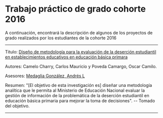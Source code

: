 # Trabajo práctico de grado cohorte 2016
A continuación, encontrará la descripción de algunos de los proyectos de grado realizados por los estudiantes de la cohorte 2016


***

Titulo: [Diseño de metodología para la evaluación de la deserción estudiantil en establecimientos educativos en educación básica primara](http://eds.a.ebscohost.com/eds/detail/detail?vid=0&sid=29b8c7fa-5251-49e5-b91a-9bf61eb939a3%40sessionmgr4006&bdata=Jmxhbmc9ZXMmc2l0ZT1lZHMtbGl2ZSZzY29wZT1zaXRl#AN=cpu.753860&db=cat07441a)

Autores: Camelo Charry, Carlos Mauricio y Poveda Camargo, Oscar Camilo.

Asesores: [Medaglia González, Andrés L](http://scienti.colciencias.gov.co:8081/cvlac/visualizador/generarCurriculoCv.do?cod_rh=0000220981)

Resumen: "[El objetivo de esta investigación es] diseñar una metodología analítica que le permita al Ministerio de Educación Nacional evaluar la gestión de información de la problemática de la deserción estudiantil en educación básica primaria para mejorar la toma de decisiones". -- Tomado del objetivo.
***

